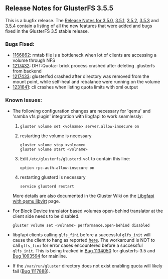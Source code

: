 ## Release Notes for GlusterFS 3.5.5

This is a bugfix release. The [Release Notes for 3.5.0](3.5.0.md),
[3.5.1](3.5.1.md), [3.5.2](3.5.2.md), [3.5.3](3.5.3.md) and
[3.5.4](3.5.4.md) contain a listing of all the new features that were
added and bugs fixed in the GlusterFS 3.5 stable release.

### Bugs Fixed:

- [1166862](https://bugzilla.redhat.com/1166862): rmtab file is a bottleneck when lot of clients are accessing a volume through NFS
- [1217432](https://bugzilla.redhat.com/1217432): DHT:Quota:- brick process crashed after deleting .glusterfs from backend
- [1217433](https://bugzilla.redhat.com/1217433): glusterfsd crashed after directory was removed from the mount point, while self-heal and rebalance were running on the volume
- [1231641](https://bugzilla.redhat.com/1231641): cli crashes when listing quota limits with xml output

### Known Issues:

- The following configuration changes are necessary for 'qemu' and 'samba vfs
  plugin' integration with libgfapi to work seamlessly:

   1. `gluster volume set <volname> server.allow-insecure on`
   2. restarting the volume is necessary

       ~~~
       gluster volume stop <volname>
       gluster volume start <volname>
       ~~~

   3. Edit `/etc/glusterfs/glusterd.vol` to contain this line:

       ~~~
       option rpc-auth-allow-insecure on
       ~~~

   4. restarting glusterd is necessary

       ~~~
       service glusterd restart
       ~~~

   More details are also documented in the Gluster Wiki on the [Libgfapi with qemu libvirt](http://www.gluster.org/community/documentation/index.php/Libgfapi_with_qemu_libvirt) page.

- For Block Device translator based volumes open-behind translator at the
  client side needs to be disabled.

  ~~~
  gluster volume set <volname> performance.open-behind disabled
  ~~~

- libgfapi clients calling `glfs_fini` before a successful `glfs_init` will cause the client to
  hang as reported [here](http://lists.gnu.org/archive/html/gluster-devel/2014-04/msg00179.html).
  The workaround is NOT to call `glfs_fini` for error cases encountered before a successful
  `glfs_init`. This is being tracked in [Bug 1134050](https://bugzilla.redhat.com/1134050) for
  glusterfs-3.5 and [Bug 1093594](https://bugzilla.redhat.com/1093594) for mainline.

- If the `/var/run/gluster` directory does not exist enabling quota will likely
  fail ([Bug 1117888](https://bugzilla.redhat.com/show_bug.cgi?id=1117888)).


